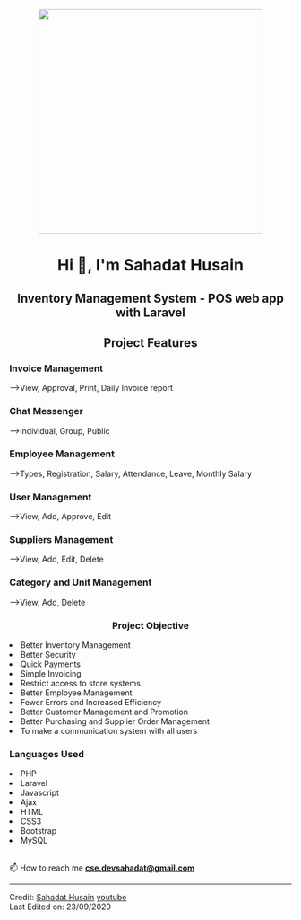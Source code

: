 <p align="center"><img src="https://res.cloudinary.com/dtfbvvkyp/image/upload/v1566331377/laravel-logolockup-cmyk-red.svg" width="400"></p>

<h1 align="center">Hi 👋, I'm Sahadat Husain</h1>
<h2 align="center">Inventory Management System - POS web app with Laravel</h2>

<h2 align="center">Project Features</h2>
<h3>Invoice Management</h3>
-->View, Approval, Print, Daily Invoice report
<h3>Chat Messenger</h3>
-->Individual, Group, Public
<h3>Employee Management</h3>
-->Types, Registration, Salary, Attendance, Leave, Monthly Salary
<h3>User Management</h3>
-->View, Add, Approve, Edit
<h3>Suppliers Management</h3>
-->View, Add, Edit, Delete
<h3>Category and Unit Management</h3>
-->View, Add, Delete


<h3 align="center">Project Objective</h3>
<li>Better Inventory Management</li>
<li>Better Security</li>
<li>Quick Payments</li>
<li>Simple Invoicing</li>
<li>Restrict access to store systems</li>
<li>Better Employee Management</li>
<li>Fewer Errors and Increased Efficiency</li>
<li>Better Customer Management and Promotion</li>
<li>Better Purchasing and Supplier Order Management</li>
<li>To make a communication system with all users</li>

<h3>Languages Used</h3>
<li>PHP</li>
<li>Laravel</li>
<li>Javascript</li>
<li>Ajax</li>
<li>HTML</li>
<li>CSS3</li>
<li>Bootstrap</li>
<li>MySQL</li><br/>




📫 How to reach me **cse.devsahadat@gmail.com**

----
Credit: [Sahadat Husain](https://github.com/devsahadat)
<a href="https://www.youtube.com/devsahadat">youtube</a><br/>
Last Edited on: 23/09/2020

